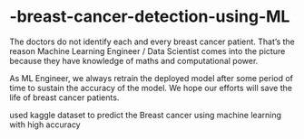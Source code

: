 # -breast-cancer-detection-using-ML
The doctors do not identify each and every breast cancer patient. That’s the reason Machine Learning Engineer / Data Scientist comes into the picture because they have knowledge of maths and computational power.

As ML Engineer, we always retrain the deployed model after some period of time to sustain the accuracy of the model. 
We hope our efforts will save the life of breast cancer patients.

used kaggle dataset 
to predict the Breast cancer using machine learning  with high accuracy 
